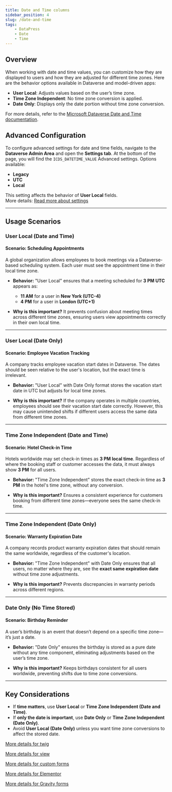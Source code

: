 ```yaml
---
title: Date and Time columns
sidebar_position: 4
slug: /date-and-time
tags:
    - DataPress
    - Date
    - Time
---
```


## Overview
When working with date and time values, you can customize how they are displayed to users and how they are adjusted for different time zones. Here are the behavior options available in Dataverse and model-driven apps:

- **User Local**: Adjusts values based on the user’s time zone. 
- **Time Zone Independent**: No time zone conversion is applied.
- **Date Only**: Displays only the date portion without time zone conversion.

For more details, refer to the [Microsoft Dataverse Date and Time documentation](https://learn.microsoft.com/power-apps/maker/data-platform/behavior-format-date-time-field).

## Advanced Configuration
To configure advanced settings for date and time fields, navigate to the **Dataverse Admin Area** and open the **Settings tab**. At the bottom of the page, you will find the `ICDS_DATETIME_VALUE` Advanced settings. Options available:

- **Legacy**
- **UTC**
- **Local**

This setting affects the behavior of **User Local** fields.  
More details: [Read more about settings](/administration/troubleshooting/#advanced-settings)

---

## Usage Scenarios

### **User Local (Date and Time)**
#### **Scenario: Scheduling Appointments**
A global organization allows employees to book meetings via a Dataverse-based scheduling system. Each user must see the appointment time in their local time zone.

- **Behavior:** "User Local" ensures that a meeting scheduled for **3 PM UTC** appears as:
    - **11 AM** for a user in **New York (UTC-4)**
    - **4 PM** for a user in **London (UTC+1)**

- **Why is this important?** It prevents confusion about meeting times across different time zones, ensuring users view appointments correctly in their own local time.

---

### **User Local (Date Only)**
#### **Scenario: Employee Vacation Tracking**
A company tracks employee vacation start dates in Dataverse. The dates should be seen relative to the user's location, but the exact time is irrelevant.

- **Behavior:** "User Local" with Date Only format stores the vacation start date in UTC but adjusts for local time zones.

- **Why is this important?** If the company operates in multiple countries, employees should see their vacation start date correctly. However, this may cause unintended shifts if different users access the same data from different time zones.

---

### **Time Zone Independent (Date and Time)**
#### **Scenario: Hotel Check-in Time**
Hotels worldwide may set check-in times as **3 PM local time**. Regardless of where the booking staff or customer accesses the data, it must always show **3 PM** for all users.

- **Behavior:** "Time Zone Independent" stores the exact check-in time as **3 PM** in the hotel's time zone, without any conversion.

- **Why is this important?** Ensures a consistent experience for customers booking from different time zones—everyone sees the same check-in time.

---

### **Time Zone Independent (Date Only)**
#### **Scenario: Warranty Expiration Date**
A company records product warranty expiration dates that should remain the same worldwide, regardless of the customer's location.

- **Behavior:** "Time Zone Independent" with Date Only ensures that all users, no matter where they are, see the **exact same expiration date** without time zone adjustments.

- **Why is this important?** Prevents discrepancies in warranty periods across different regions.

---

### **Date Only (No Time Stored)**
#### **Scenario: Birthday Reminder**
A user’s birthday is an event that doesn’t depend on a specific time zone—it’s just a date.

- **Behavior:** "Date Only" ensures the birthday is stored as a pure date without any time component, eliminating adjustments based on the user’s time zone.

- **Why is this important?** Keeps birthdays consistent for all users worldwide, preventing shifts due to time zone conversions.

---

## **Key Considerations**
- If **time matters**, use **User Local** or **Time Zone Independent (Date and Time)**.
- If **only the date is important**, use **Date Only** or **Time Zone Independent (Date Only)**.
- Avoid **User Local (Date Only)** unless you want time zone conversions to affect the stored date.

[More details for twig](/twig/display-separate-column-value/#get-date-column-from-crm)

[More details for view](/views/#how-to-display-date-or-date-time-column)

[More details for custom forms](/forms/custom-forms/#date-time-and-date-only-fields-in-custom-forms)

[More details for Elementor](/addons/elementor/#how-to-create-a-field-for-a-date-time-column)

[More details for Gravity forms](/addons/gravity-forms/#date-and-time-columns)
